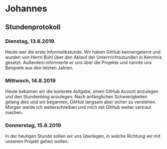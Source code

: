 # Johannes 
## Stundenprotokoll
### Dienstag, 13.8.2019 <a name="einf"></a> 

Heute war die erste Informatikstunde. Wir haben GitHub kennengelernt und wurden von Herrn Buhl über den Ablauf der Unterrrichtsstunden in Kenntnis gesetzt. Außerdem informierte er uns über die Projekte und nannte uns Beispiele aus den letzten Jahren.


### Mittwoch, 14.8.2019 

Heute bekamen wir die konkrete Aufgabe, einen GitHub Acount anzulegen und den Stundenblog anzulegen. Nach anfänglichen Schwierigkeiten gelang dies und wir begannen, GitHub langsam aber sicher zu verstehen. Morgen werde ich weiterschreiben und mich mit GitHub weiter vertraut machen.


### Donnerstag, 15.8.2019

In der heutigen Stunde sollen wir uns überlegen, in welche Richtung wir mit unserem Projekt gehen wollen.
